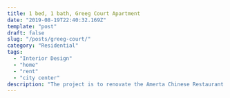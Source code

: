 ```yaml
---
title: 1 bed, 1 bath, Greeg Court Apartment
date: "2019-08-19T22:40:32.169Z"
template: "post"
draft: false
slug: "/posts/greeg-court/"
category: "Residential"
tags:
  - "Interior Design"
  - "home"
  - "rent"
  - "city center"
description: "The project is to renovate the Amerta Chinese Restaurant located in 1 Clifton Ave, Monkstown, Dublin, A94HK85. The client would like to use both the Western and Chinese elements ..."
---
```


